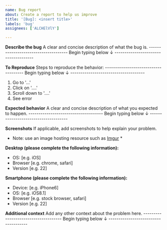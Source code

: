 ```yaml
---
name: Bug report
about: Create a report to help us improve
title: '[Bug]: <insert title>'
labels: 'bug'
assignees: ['ALCHElVlY']

---
```


**Describe the bug**
A clear and concise description of what the bug is.
 ------------------------------------- Begin typing below ↓ -------------------------------------

**To Reproduce**
Steps to reproduce the behavior:
 ------------------------------------- Begin typing below ↓ -------------------------------------
1. Go to '...'
2. Click on '....'
3. Scroll down to '....'
4. See error

**Expected behavior**
A clear and concise description of what you expected to happen.
 ------------------------------------- Begin typing below ↓ -------------------------------------

**Screenshots**
If applicable, add screenshots to help explain your problem. <br />
* Note: use an image hosting resource such as [Imgur](https://www.imgur.com) *

**Desktop (please complete the following information):**
 - OS: [e.g. iOS]
 - Browser [e.g. chrome, safari]
 - Version [e.g. 22]

**Smartphone (please complete the following information):**
 - Device: [e.g. iPhone6]
 - OS: [e.g. iOS8.1]
 - Browser [e.g. stock browser, safari]
 - Version [e.g. 22]

**Additional context**
Add any other context about the problem here.
 ------------------------------------- Begin typing below ↓ -------------------------------------
